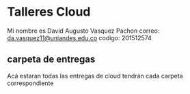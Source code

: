 # Talleres Cloud 

Mi nombre es David Augusto Vasquez Pachon
correo: da.vasquez11@uniandes.edu.co
codigo: 201512574

## carpeta de entregas


Acá estaran todas las entregas de cloud
 tendrán cada carpeta correspondiente



